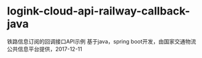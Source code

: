# logink-cloud-api-railway-callback-java
 铁路信息订阅的回调接口API示例
 基于java，spring boot开发，由国家交通物流公共信息平台提供，2017-12-11